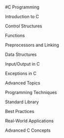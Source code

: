  #C Programming

 Introduction to C

 Control Structures

 Functions

 Preprocessors and Linking

 Data Structures

 Input/Output in C

 Exceptions in C

 Advanced Topics

 Programming Techniques

 Standard Library

 Best Practices

 Real-World Applications

 Advanced C Concepts
